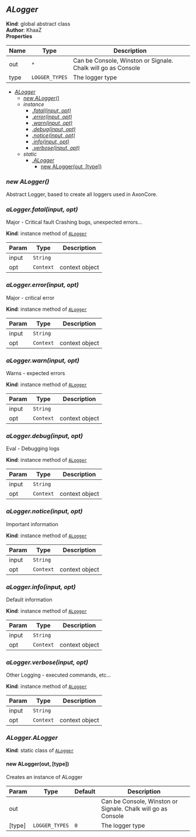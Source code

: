 <a name="ALogger"></a>

## *ALogger*
**Kind**: global abstract class  
**Author**: KhaaZ  
**Properties**

| Name | Type | Description |
| --- | --- | --- |
| out | <code>\*</code> | Can be Console, Winston or Signale. Chalk will go as Console |
| type | <code>LOGGER\_TYPES</code> | The logger type |


* *[ALogger](#ALogger)*
    * *[new ALogger()](#new_ALogger_new)*
    * _instance_
        * *[.fatal(input, opt)](#ALogger+fatal)*
        * *[.error(input, opt)](#ALogger+error)*
        * *[.warn(input, opt)](#ALogger+warn)*
        * *[.debug(input, opt)](#ALogger+debug)*
        * *[.notice(input, opt)](#ALogger+notice)*
        * *[.info(input, opt)](#ALogger+info)*
        * *[.verbose(input, opt)](#ALogger+verbose)*
    * _static_
        * *[.ALogger](#ALogger.ALogger)*
            * [new ALogger(out, [type])](#new_ALogger.ALogger_new)

<a name="new_ALogger_new"></a>

### *new ALogger()*
Abstract Logger, based to create all loggers used in AxonCore.

<a name="ALogger+fatal"></a>

### *aLogger.fatal(input, opt)*
Major - Critical fault
Crashing bugs, unexpected errors...

**Kind**: instance method of [<code>ALogger</code>](#ALogger)  

| Param | Type | Description |
| --- | --- | --- |
| input | <code>String</code> |  |
| opt | <code>Context</code> | context object |

<a name="ALogger+error"></a>

### *aLogger.error(input, opt)*
Major - critical error

**Kind**: instance method of [<code>ALogger</code>](#ALogger)  

| Param | Type | Description |
| --- | --- | --- |
| input | <code>String</code> |  |
| opt | <code>Context</code> | context object |

<a name="ALogger+warn"></a>

### *aLogger.warn(input, opt)*
Warns - expected errors

**Kind**: instance method of [<code>ALogger</code>](#ALogger)  

| Param | Type | Description |
| --- | --- | --- |
| input | <code>String</code> |  |
| opt | <code>Context</code> | context object |

<a name="ALogger+debug"></a>

### *aLogger.debug(input, opt)*
Eval - Debugging logs

**Kind**: instance method of [<code>ALogger</code>](#ALogger)  

| Param | Type | Description |
| --- | --- | --- |
| input | <code>String</code> |  |
| opt | <code>Context</code> | context object |

<a name="ALogger+notice"></a>

### *aLogger.notice(input, opt)*
Important information

**Kind**: instance method of [<code>ALogger</code>](#ALogger)  

| Param | Type | Description |
| --- | --- | --- |
| input | <code>String</code> |  |
| opt | <code>Context</code> | context object |

<a name="ALogger+info"></a>

### *aLogger.info(input, opt)*
Default information

**Kind**: instance method of [<code>ALogger</code>](#ALogger)  

| Param | Type | Description |
| --- | --- | --- |
| input | <code>String</code> |  |
| opt | <code>Context</code> | context object |

<a name="ALogger+verbose"></a>

### *aLogger.verbose(input, opt)*
Other Logging - executed commands, etc...

**Kind**: instance method of [<code>ALogger</code>](#ALogger)  

| Param | Type | Description |
| --- | --- | --- |
| input | <code>String</code> |  |
| opt | <code>Context</code> | context object |

<a name="ALogger.ALogger"></a>

### *ALogger.ALogger*
**Kind**: static class of [<code>ALogger</code>](#ALogger)  
<a name="new_ALogger.ALogger_new"></a>

#### new ALogger(out, [type])
Creates an instance of ALogger


| Param | Type | Default | Description |
| --- | --- | --- | --- |
| out |  |  | Can be Console, Winston or Signale. Chalk will go as Console |
| [type] | <code>LOGGER\_TYPES</code> | <code>0</code> | The logger type |

